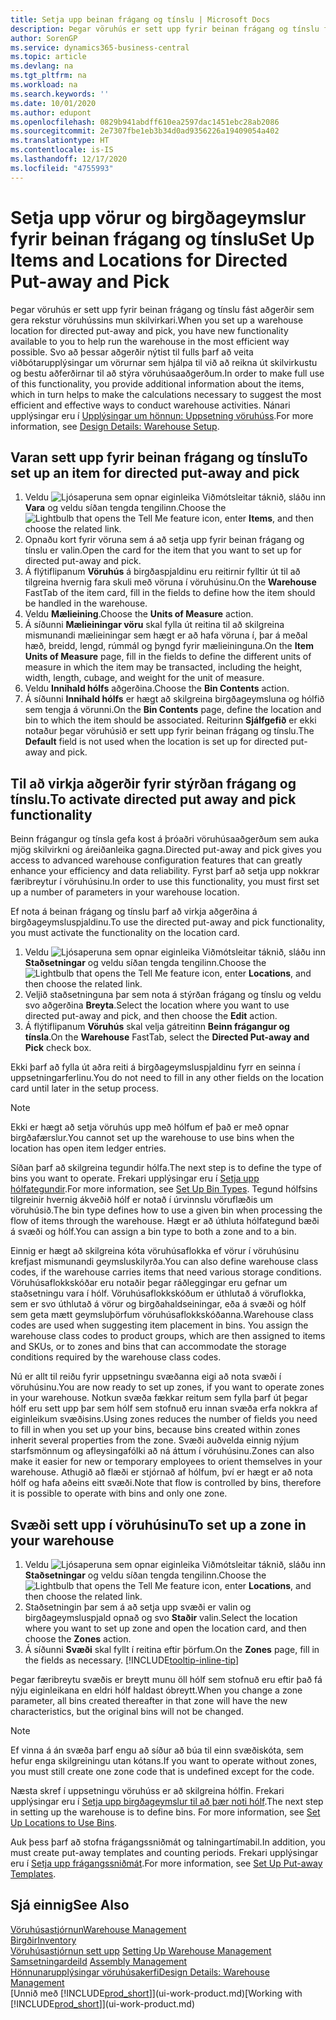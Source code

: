 ```yaml
---
title: Setja upp beinan frágang og tínslu | Microsoft Docs
description: Þegar vöruhús er sett upp fyrir beinan frágang og tínslu fást aðgerðir sem gera rekstur vöruhússins mun skilvirkari.
author: SorenGP
ms.service: dynamics365-business-central
ms.topic: article
ms.devlang: na
ms.tgt_pltfrm: na
ms.workload: na
ms.search.keywords: ''
ms.date: 10/01/2020
ms.author: edupont
ms.openlocfilehash: 0829b941abdff610ea2597dac1451ebc28ab2086
ms.sourcegitcommit: 2e7307fbe1eb3b34d0ad9356226a19409054a402
ms.translationtype: HT
ms.contentlocale: is-IS
ms.lasthandoff: 12/17/2020
ms.locfileid: "4755993"
---
```

# <a name="set-up-items-and-locations-for-directed-put-away-and-pick"></a><span data-ttu-id="9c308-103">Setja upp vörur og birgðageymslur fyrir beinan frágang og tínslu</span><span class="sxs-lookup"><span data-stu-id="9c308-103">Set Up Items and Locations for Directed Put-away and Pick</span></span>
<span data-ttu-id="9c308-104">Þegar vöruhús er sett upp fyrir beinan frágang og tínslu fást aðgerðir sem gera rekstur vöruhússins mun skilvirkari.</span><span class="sxs-lookup"><span data-stu-id="9c308-104">When you set up a warehouse location for directed put-away and pick, you have new functionality available to you to help run the warehouse in the most efficient way possible.</span></span> <span data-ttu-id="9c308-105">Svo að þessar aðgerðir nýtist til fulls þarf að veita viðbótarupplýsingar um vörurnar sem hjálpa til við að reikna út skilvirkustu og bestu aðferðirnar til að stýra vöruhúsaaðgerðum.</span><span class="sxs-lookup"><span data-stu-id="9c308-105">In order to make full use of this functionality, you provide additional information about the items, which in turn helps to make the calculations necessary to suggest the most efficient and effective ways to conduct warehouse activities.</span></span> <span data-ttu-id="9c308-106">Nánari upplýsingar eru í [Upplýsingar um hönnun: Uppsetning vöruhúss](design-details-warehouse-setup.md).</span><span class="sxs-lookup"><span data-stu-id="9c308-106">For more information, see [Design Details: Warehouse Setup](design-details-warehouse-setup.md).</span></span>

## <a name="to-set-up-an-item-for-directed-put-away-and-pick"></a><span data-ttu-id="9c308-107">Varan sett upp fyrir beinan frágang og tínslu</span><span class="sxs-lookup"><span data-stu-id="9c308-107">To set up an item for directed put-away and pick</span></span>  
1.  <span data-ttu-id="9c308-108">Veldu ![Ljósaperuna sem opnar eiginleika Viðmótsleitar](media/ui-search/search_small.png "Segðu mér hvað þú vilt gera") táknið, sláðu inn **Vara** og veldu síðan tengda tengilinn.</span><span class="sxs-lookup"><span data-stu-id="9c308-108">Choose the ![Lightbulb that opens the Tell Me feature](media/ui-search/search_small.png "Tell me what you want to do") icon, enter **Items**, and then choose the related link.</span></span>  
2.  <span data-ttu-id="9c308-109">Opnaðu kort fyrir vöruna sem á að setja upp fyrir beinan frágang og tínslu er valin.</span><span class="sxs-lookup"><span data-stu-id="9c308-109">Open the card for the item that you want to set up for directed put-away and pick.</span></span>
3. <span data-ttu-id="9c308-110">Á flýtiflipanum **Vöruhús** á birgðaspjaldinu eru reitirnir fylltir út til að tilgreina hvernig fara skuli með vöruna í vöruhúsinu.</span><span class="sxs-lookup"><span data-stu-id="9c308-110">On the **Warehouse** FastTab of the item card, fill in the fields to define how the item should be handled in the warehouse.</span></span>  
4.  <span data-ttu-id="9c308-111">Veldu **Mælieining**.</span><span class="sxs-lookup"><span data-stu-id="9c308-111">Choose the **Units of Measure** action.</span></span>
5. <span data-ttu-id="9c308-112">Á síðunni **Mælieiningar vöru** skal fylla út reitina til að skilgreina mismunandi mælieiningar sem hægt er að hafa vöruna í, þar á meðal hæð, breidd, lengd, rúmmál og þyngd fyrir mælieininguna.</span><span class="sxs-lookup"><span data-stu-id="9c308-112">On the **Item Units of Measure** page, fill in the fields to define the different units of measure in which the item may be transacted, including the height, width, length, cubage, and weight for the unit of measure.</span></span>
6. <span data-ttu-id="9c308-113">Veldu **Innihald hólfs** aðgerðina.</span><span class="sxs-lookup"><span data-stu-id="9c308-113">Choose the **Bin Contents** action.</span></span>
7. <span data-ttu-id="9c308-114">Á síðunni **Innihald hólfs** er hægt að skilgreina birgðageymsluna og hólfið sem tengja á vörunni.</span><span class="sxs-lookup"><span data-stu-id="9c308-114">On the **Bin Contents** page, define the location and bin to which the item should be associated.</span></span> <span data-ttu-id="9c308-115">Reiturinn **Sjálfgefið** er ekki notaður þegar vöruhúsið er sett upp fyrir beinan frágang og tínslu.</span><span class="sxs-lookup"><span data-stu-id="9c308-115">The **Default** field is not used when the location is set up for directed put-away and pick.</span></span>  

## <a name="to-activate-directed-put-away-and-pick-functionality"></a><span data-ttu-id="9c308-116">Til að virkja aðgerðir fyrir stýrðan frágang og tínslu.</span><span class="sxs-lookup"><span data-stu-id="9c308-116">To activate directed put away and pick functionality</span></span>  
<span data-ttu-id="9c308-117">Beinn frágangur og tínsla gefa kost á þróaðri vöruhúsaaðgerðum sem auka mjög skilvirkni og áreiðanleika gagna.</span><span class="sxs-lookup"><span data-stu-id="9c308-117">Directed put-away and pick gives you access to advanced warehouse configuration features that can greatly enhance your efficiency and data reliability.</span></span> <span data-ttu-id="9c308-118">Fyrst þarf að setja upp nokkrar færibreytur í vöruhúsinu.</span><span class="sxs-lookup"><span data-stu-id="9c308-118">In order to use this functionality, you must first set up a number of parameters in your warehouse location.</span></span>  

<span data-ttu-id="9c308-119">Ef nota á beinan frágang og tínslu þarf að virkja aðgerðina á birgðageymsluspjaldinu.</span><span class="sxs-lookup"><span data-stu-id="9c308-119">To use the directed put-away and pick functionality, you must activate the functionality on the location card.</span></span>    
1.  <span data-ttu-id="9c308-120">Veldu ![Ljósaperuna sem opnar eiginleika Viðmótsleitar](media/ui-search/search_small.png "Segðu mér hvað þú vilt gera") táknið, sláðu inn **Staðsetningar** og veldu síðan tengda tengilinn.</span><span class="sxs-lookup"><span data-stu-id="9c308-120">Choose the ![Lightbulb that opens the Tell Me feature](media/ui-search/search_small.png "Tell me what you want to do") icon, enter **Locations**, and then choose the related link.</span></span>  
2.  <span data-ttu-id="9c308-121">Veljið staðsetninguna þar sem nota á stýrðan frágang og tínslu og veldu svo aðgerðina **Breyta**.</span><span class="sxs-lookup"><span data-stu-id="9c308-121">Select the location where you want to use directed put-away and pick, and then choose the **Edit** action.</span></span>  
3.  <span data-ttu-id="9c308-122">Á flýtiflipanum **Vöruhús** skal velja gátreitinn **Beinn frágangur og tínsla**.</span><span class="sxs-lookup"><span data-stu-id="9c308-122">On the **Warehouse** FastTab, select the **Directed Put-away and Pick** check box.</span></span>  

<span data-ttu-id="9c308-123">Ekki þarf að fylla út aðra reiti á birgðageymsluspjaldinu fyrr en seinna í uppsetningarferlinu.</span><span class="sxs-lookup"><span data-stu-id="9c308-123">You do not need to fill in any other fields on the location card until later in the setup process.</span></span>  

> [!NOTE]  
>  <span data-ttu-id="9c308-124">Ekki er hægt að setja vöruhús upp með hólfum ef það er með opnar birgðafærslur.</span><span class="sxs-lookup"><span data-stu-id="9c308-124">You cannot set up the warehouse to use bins when the location has open item ledger entries.</span></span>  

<span data-ttu-id="9c308-125">Síðan þarf að skilgreina tegundir hólfa.</span><span class="sxs-lookup"><span data-stu-id="9c308-125">The next step is to define the type of bins you want to operate.</span></span> <span data-ttu-id="9c308-126">Frekari upplýsingar eru í [Setja upp hólfategundir](warehouse-how-to-set-up-bin-types.md).</span><span class="sxs-lookup"><span data-stu-id="9c308-126">For more information, see [Set Up Bin Types](warehouse-how-to-set-up-bin-types.md).</span></span> <span data-ttu-id="9c308-127">Tegund hólfsins tilgreinir hvernig ákveðið hólf er notað í úrvinnslu vöruflæðis um vöruhúsið.</span><span class="sxs-lookup"><span data-stu-id="9c308-127">The bin type defines how to use a given bin when processing the flow of items through the warehouse.</span></span> <span data-ttu-id="9c308-128">Hægt er að úthluta hólfategund bæði á svæði og hólf.</span><span class="sxs-lookup"><span data-stu-id="9c308-128">You can assign a bin type to both a zone and to a bin.</span></span>  

<span data-ttu-id="9c308-129">Einnig er hægt að skilgreina kóta vöruhúsaflokka ef vörur í vöruhúsinu krefjast mismunandi geymsluskilyrða.</span><span class="sxs-lookup"><span data-stu-id="9c308-129">You can also define warehouse class codes, if the warehouse carries items that need various storage conditions.</span></span> <span data-ttu-id="9c308-130">Vöruhúsaflokkskóðar eru notaðir þegar ráðleggingar eru gefnar um staðsetningu vara í hólf. Vöruhúsaflokkskóðum er úthlutað á vöruflokka, sem er svo úthlutað á vörur og birgðahaldseiningar, eða á svæði og hólf sem geta mætt geymsluþörfum vöruhúsaflokkskóðanna.</span><span class="sxs-lookup"><span data-stu-id="9c308-130">Warehouse class codes are used when suggesting item placement in bins. You assign the warehouse class codes to product groups, which are then assigned to items and SKUs, or to zones and bins that can accommodate the storage conditions required by the warehouse class codes.</span></span>  

<span data-ttu-id="9c308-131">Nú er allt til reiðu fyrir uppsetningu svæðanna eigi að nota svæði í vöruhúsinu.</span><span class="sxs-lookup"><span data-stu-id="9c308-131">You are now ready to set up zones, if you want to operate zones in your warehouse.</span></span> <span data-ttu-id="9c308-132">Notkun svæða fækkar reitum sem fylla þarf út þegar hólf eru sett upp þar sem hólf sem stofnuð eru innan svæða erfa nokkra af eiginleikum svæðisins.</span><span class="sxs-lookup"><span data-stu-id="9c308-132">Using zones reduces the number of fields you need to fill in when you set up your bins, because bins created within zones inherit several properties from the zone.</span></span> <span data-ttu-id="9c308-133">Svæði auðvelda einnig nýjum starfsmönnum og afleysingafólki að ná áttum í vöruhúsinu.</span><span class="sxs-lookup"><span data-stu-id="9c308-133">Zones can also make it easier for new or temporary employees to orient themselves in your warehouse.</span></span> <span data-ttu-id="9c308-134">Athugið að flæði er stjórnað af hólfum, því er hægt er að nota hólf og hafa aðeins eitt svæði.</span><span class="sxs-lookup"><span data-stu-id="9c308-134">Note that flow is controlled by bins, therefore it is possible to operate with bins and only one zone.</span></span>  

## <a name="to-set-up-a-zone-in-your-warehouse"></a><span data-ttu-id="9c308-135">Svæði sett upp í vöruhúsinu</span><span class="sxs-lookup"><span data-stu-id="9c308-135">To set up a zone in your warehouse</span></span>  
1.  <span data-ttu-id="9c308-136">Veldu ![Ljósaperuna sem opnar eiginleika Viðmótsleitar](media/ui-search/search_small.png "Segðu mér hvað þú vilt gera") táknið, sláðu inn **Staðsetningar** og veldu síðan tengda tengilinn.</span><span class="sxs-lookup"><span data-stu-id="9c308-136">Choose the ![Lightbulb that opens the Tell Me feature](media/ui-search/search_small.png "Tell me what you want to do") icon, enter **Locations**, and then choose the related link.</span></span>  
2.  <span data-ttu-id="9c308-137">Staðsetningin þar sem á að setja upp svæði er valin og birgðageymsluspjald opnað og svo **Staðir** valin.</span><span class="sxs-lookup"><span data-stu-id="9c308-137">Select the location where you want to set up zone and open the location card, and then choose the **Zones** action.</span></span>  
3.  <span data-ttu-id="9c308-138">Á síðunni **Svæði** skal fyllt í reitina eftir þörfum.</span><span class="sxs-lookup"><span data-stu-id="9c308-138">On the **Zones** page, fill in the fields as necessary.</span></span> [!INCLUDE[tooltip-inline-tip](includes/tooltip-inline-tip_md.md)]  

<span data-ttu-id="9c308-139">Þegar færibreytu svæðis er breytt munu öll hólf sem stofnuð eru eftir það fá nýju eiginleikana en eldri hólf haldast óbreytt.</span><span class="sxs-lookup"><span data-stu-id="9c308-139">When you change a zone parameter, all bins created thereafter in that zone will have the new characteristics, but the original bins will not be changed.</span></span>  

> [!NOTE]  
>  <span data-ttu-id="9c308-140">Ef vinna á án svæða þarf engu að síður að búa til einn svæðiskóta, sem hefur enga skilgreiningu utan kótans.</span><span class="sxs-lookup"><span data-stu-id="9c308-140">If you want to operate without zones, you must still create one zone code that is undefined except for the code.</span></span>  

<span data-ttu-id="9c308-141">Næsta skref í uppsetningu vöruhúss er að skilgreina hólfin. Frekari upplýsingar eru í [Setja upp birgðageymslur til að þær noti hólf](warehouse-how-to-set-up-locations-to-use-bins.md).</span><span class="sxs-lookup"><span data-stu-id="9c308-141">The next step in setting up the warehouse is to define bins. For more information, see [Set Up Locations to Use Bins](warehouse-how-to-set-up-locations-to-use-bins.md).</span></span>  

<span data-ttu-id="9c308-142">Auk þess þarf að stofna frágangssniðmát og talningartímabil.</span><span class="sxs-lookup"><span data-stu-id="9c308-142">In addition, you must create put-away templates and counting periods.</span></span> <span data-ttu-id="9c308-143">Frekari upplýsingar eru í [Setja upp frágangssniðmát](warehouse-how-to-set-up-put-away-templates.md).</span><span class="sxs-lookup"><span data-stu-id="9c308-143">For more information, see [Set Up Put-away Templates](warehouse-how-to-set-up-put-away-templates.md).</span></span>  

## <a name="see-also"></a><span data-ttu-id="9c308-144">Sjá einnig</span><span class="sxs-lookup"><span data-stu-id="9c308-144">See Also</span></span>  
[<span data-ttu-id="9c308-145">Vöruhúsastjórnun</span><span class="sxs-lookup"><span data-stu-id="9c308-145">Warehouse Management</span></span>](warehouse-manage-warehouse.md)  
[<span data-ttu-id="9c308-146">Birgðir</span><span class="sxs-lookup"><span data-stu-id="9c308-146">Inventory</span></span>](inventory-manage-inventory.md)  
<span data-ttu-id="9c308-147">[Vöruhúsastjórnun sett upp](warehouse-setup-warehouse.md)   </span><span class="sxs-lookup"><span data-stu-id="9c308-147">[Setting Up Warehouse Management](warehouse-setup-warehouse.md)   </span></span>  
<span data-ttu-id="9c308-148">[Samsetningardeild](assembly-assemble-items.md)  </span><span class="sxs-lookup"><span data-stu-id="9c308-148">[Assembly Management](assembly-assemble-items.md)  </span></span>  
[<span data-ttu-id="9c308-149">Hönnunarupplýsingar vöruhúsakerfi</span><span class="sxs-lookup"><span data-stu-id="9c308-149">Design Details: Warehouse Management</span></span>](design-details-warehouse-management.md)  
<span data-ttu-id="9c308-150">[Unnið með [!INCLUDE[prod_short](includes/prod_short.md)]](ui-work-product.md)</span><span class="sxs-lookup"><span data-stu-id="9c308-150">[Working with [!INCLUDE[prod_short](includes/prod_short.md)]](ui-work-product.md)</span></span>  
